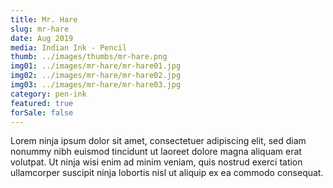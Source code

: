 ```yaml
---
title: Mr. Hare
slug: mr-hare
date: Aug 2019
media: Indian Ink - Pencil
thumb: ../images/thumbs/mr-hare.png
img01: ../images/mr-hare/mr-hare01.jpg
img02: ../images/mr-hare/mr-hare02.jpg
img03: ../images/mr-hare/mr-hare03.jpg
category: pen-ink
featured: true
forSale: false
---
```


Lorem ninja ipsum dolor sit amet, consectetuer adipiscing elit, sed diam nonummy nibh euismod tincidunt ut laoreet dolore magna aliquam erat volutpat. Ut ninja wisi enim ad minim veniam, quis nostrud exerci tation ullamcorper suscipit ninja lobortis nisl ut aliquip ex ea commodo consequat.